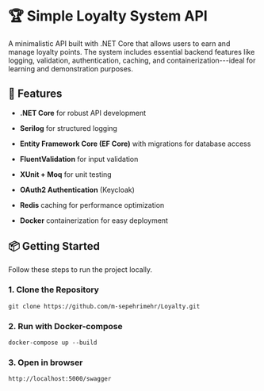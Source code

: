 🏆 Simple Loyalty System API
============================

A minimalistic API built with .NET Core that allows users to earn and manage loyalty points. The system includes essential backend features like logging, validation, authentication, caching, and containerization---ideal for learning and demonstration purposes.

🚀 Features
-----------

-   **.NET Core** for robust API development

-   **Serilog** for structured logging

-   **Entity Framework Core (EF Core)** with migrations for database access

-   **FluentValidation** for input validation

-   **XUnit + Moq** for unit testing

-   **OAuth2 Authentication** (Keycloak)

-   **Redis** caching for performance optimization

-   **Docker** containerization for easy deployment

📦 Getting Started
------------------

Follow these steps to run the project locally.

### 1\. Clone the Repository

`git clone https://github.com/m-sepehrimehr/Loyalty.git`

### 2\. Run with Docker-compose

`docker-compose up --build`

### 3\. Open in browser


`http://localhost:5000/swagger`